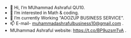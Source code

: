 - 👋 Hi, I’m MUhammad Ashraful QU10.
- 👀 I’m interested in Math & coding.
- 🌱 I’m currently Working "AOOZUP BUSINESS SERVICE".
- 📫 E-mail- muhammadashrafulbusiness10@gmail.com .
- MUhammad Ashraful website: https://t.co/BP9uzsmTvA .

<!---
ASHRAFUL-QU10/ASHRAFUL-QU10 is a ✨ special ✨ repository because its `README.md` (this file) appears on your GitHub profile.
You can click the Preview link to take a look at your changes.
--->
